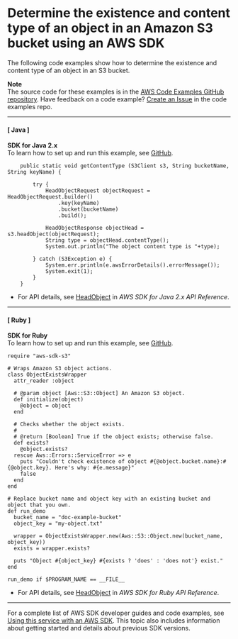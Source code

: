 # Determine the existence and content type of an object in an Amazon S3 bucket using an AWS SDK<a name="example_s3_HeadObject_section"></a>

The following code examples show how to determine the existence and content type of an object in an S3 bucket\.

**Note**  
The source code for these examples is in the [AWS Code Examples GitHub repository](https://github.com/awsdocs/aws-doc-sdk-examples)\. Have feedback on a code example? [Create an Issue](https://github.com/awsdocs/aws-doc-sdk-examples/issues/new/choose) in the code examples repo\. 

------
#### [ Java ]

**SDK for Java 2\.x**  
 To learn how to set up and run this example, see [GitHub](https://github.com/awsdocs/aws-doc-sdk-examples/tree/main/javav2/example_code/s3#readme)\. 
  

```
    public static void getContentType (S3Client s3, String bucketName, String keyName) {

        try {
            HeadObjectRequest objectRequest = HeadObjectRequest.builder()
                .key(keyName)
                .bucket(bucketName)
                .build();

            HeadObjectResponse objectHead = s3.headObject(objectRequest);
            String type = objectHead.contentType();
            System.out.println("The object content type is "+type);

        } catch (S3Exception e) {
            System.err.println(e.awsErrorDetails().errorMessage());
            System.exit(1);
        }
    }
```
+  For API details, see [HeadObject](https://docs.aws.amazon.com/goto/SdkForJavaV2/s3-2006-03-01/HeadObject) in *AWS SDK for Java 2\.x API Reference*\. 

------
#### [ Ruby ]

**SDK for Ruby**  
 To learn how to set up and run this example, see [GitHub](https://github.com/awsdocs/aws-doc-sdk-examples/tree/main/ruby/example_code/s3#code-examples)\. 
  

```
require "aws-sdk-s3"

# Wraps Amazon S3 object actions.
class ObjectExistsWrapper
  attr_reader :object

  # @param object [Aws::S3::Object] An Amazon S3 object.
  def initialize(object)
    @object = object
  end

  # Checks whether the object exists.
  #
  # @return [Boolean] True if the object exists; otherwise false.
  def exists?
    @object.exists?
  rescue Aws::Errors::ServiceError => e
    puts "Couldn't check existence of object #{@object.bucket.name}:#{@object.key}. Here's why: #{e.message}"
    false
  end
end

# Replace bucket name and object key with an existing bucket and object that you own.
def run_demo
  bucket_name = "doc-example-bucket"
  object_key = "my-object.txt"

  wrapper = ObjectExistsWrapper.new(Aws::S3::Object.new(bucket_name, object_key))
  exists = wrapper.exists?

  puts "Object #{object_key} #{exists ? 'does' : 'does not'} exist."
end

run_demo if $PROGRAM_NAME == __FILE__
```
+  For API details, see [HeadObject](https://docs.aws.amazon.com/goto/SdkForRubyV3/s3-2006-03-01/HeadObject) in *AWS SDK for Ruby API Reference*\. 

------

For a complete list of AWS SDK developer guides and code examples, see [Using this service with an AWS SDK](UsingAWSSDK.md#sdk-general-information-section)\. This topic also includes information about getting started and details about previous SDK versions\.
